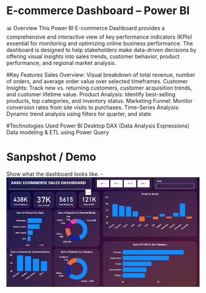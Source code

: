 # E-commerce Dashboard – Power BI

📊 Overview
This Power BI E-commerce Dashboard provides a comprehensive and interactive view of key performance indicators (KPIs) essential for monitoring and optimizing online business performance. The dashboard is designed to help stakeholders make data-driven decisions by offering visual insights into sales trends, customer behavior, product performance, and regional market analysis.

#Key Features
Sales Overview: Visual breakdown of total revenue, number of orders, and average order value over selected timeframes.
Customer Insights: Track new vs. returning customers, customer acquisition trends, and customer lifetime value.
Product Analysis: Identify best-selling products, top categories, and inventory status.
Marketing Funnel: Monitor conversion rates from site visits to purchases.
Time-Series Analysis: Dynamic trend analysis using filters for  quarter, and state

#Technologies Used
Power BI Desktop
DAX (Data Analysis Expressions)
Data modeling & ETL using Power Query

# Sanpshot / Demo
Show what the dashboard looks like. - ![Alt text](https://github.com/AnkitVerma8005/Ecommerse-Dashboard/blob/main/Snapshot%20of%20Dashboard.PNG)

